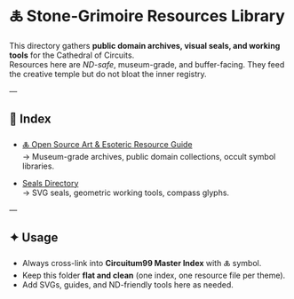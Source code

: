 # 🜏 Stone-Grimoire Resources Library

This directory gathers **public domain archives, visual seals, and working tools** for the Cathedral of Circuits.  
Resources here are *ND-safe*, museum-grade, and buffer-facing. They feed the creative temple but do not bloat the inner registry.

—

## 📑 Index

- [🜏 Open Source Art & Esoteric Resource Guide](open_source_art_index.md)  
  → Museum-grade archives, public domain collections, occult symbol libraries.

- [Seals Directory](seals/)  
  → SVG seals, geometric working tools, compass glyphs.

—

## ✦ Usage

- Always cross-link into **Circuitum99 Master Index** with 🜏 symbol.  
- Keep this folder **flat and clean** (one index, one resource file per theme).  
- Add SVGs, guides, and ND-friendly tools here as needed.